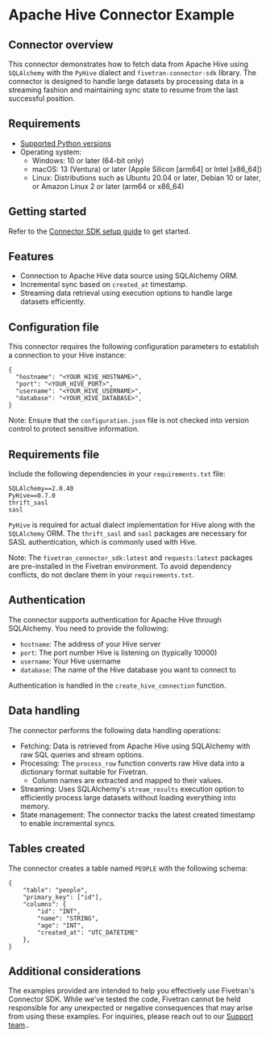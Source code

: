 # Apache Hive Connector Example

## Connector overview

This connector demonstrates how to fetch data from Apache Hive using `SQLAlchemy` with the `PyHive` dialect and `fivetran-connector-sdk` library. The connector is designed to handle large datasets by processing data in a streaming fashion and maintaining sync state to resume from the last successful position.

## Requirements

* [Supported Python versions](https://github.com/fivetran/fivetran_connector_sdk/blob/main/README.md#requirements)   
* Operating system:
  * Windows: 10 or later (64-bit only)
  * macOS: 13 (Ventura) or later (Apple Silicon [arm64] or Intel [x86_64])
  * Linux: Distributions such as Ubuntu 20.04 or later, Debian 10 or later, or Amazon Linux 2 or later (arm64 or x86_64)

## Getting started

Refer to the [Connector SDK setup guide](https://fivetran.com/docs/connectors/connector-sdk/setup-guide) to get started.

## Features

- Connection to Apache Hive data source using SQLAlchemy ORM.
- Incremental sync based on `created_at` timestamp.
- Streaming data retrieval using execution options to handle large datasets efficiently.

## Configuration file

This connector requires the following configuration parameters to establish a connection to your Hive instance:

```
{
  "hostname": "<YOUR_HIVE_HOSTNAME>",
  "port": "<YOUR_HIVE_PORT>",
  "username": "<YOUR_HIVE_USERNAME>",
  "database": "<YOUR_HIVE_DATABASE>",
}
```

Note: Ensure that the `configuration.json` file is not checked into version control to protect sensitive information.

## Requirements file

Include the following dependencies in your `requirements.txt` file:

```
SQLAlchemy==2.0.40
PyHive==0.7.0
thrift_sasl
sasl
```
`PyHive` is required for actual dialect implementation for Hive along with the `SQLAlchemy` ORM. The `thrift_sasl` and `sasl` packages are necessary for SASL authentication, which is commonly used with Hive.

Note: The `fivetran_connector_sdk:latest` and `requests:latest` packages are pre-installed in the Fivetran environment. To avoid dependency conflicts, do not declare them in your `requirements.txt`.

## Authentication

The connector supports authentication for Apache Hive through SQLAlchemy. You need to provide the following:  
- `hostname`: The address of your Hive server
- `port`: The port number Hive is listening on (typically 10000)
- `username`: Your Hive username
- `database`: The name of the Hive database you want to connect to

Authentication is handled in the `create_hive_connection` function.

## Data handling

The connector performs the following data handling operations:  
- Fetching: Data is retrieved from Apache Hive using SQLAlchemy with raw SQL queries and stream options.
- Processing: The `process_row` function converts raw Hive data into a dictionary format suitable for Fivetran.
  - Column names are extracted and mapped to their values.
- Streaming: Uses SQLAlchemy's `stream_results` execution option to efficiently process large datasets without loading everything into memory.
- State management: The connector tracks the latest created timestamp to enable incremental syncs.

## Tables created

The connector creates a table named `PEOPLE` with the following schema:

```
{
    "table": "people",
    "primary_key": ["id"],
    "columns": {
        "id": "INT",
        "name": "STRING",
        "age": "INT",
        "created_at": "UTC_DATETIME"
    },
}
```

## Additional considerations

The examples provided are intended to help you effectively use Fivetran's Connector SDK. While we've tested the code, Fivetran cannot be held responsible for any unexpected or negative consequences that may arise from using these examples. For inquiries, please reach out to our [Support team](https://support.fivetran.com/)..
